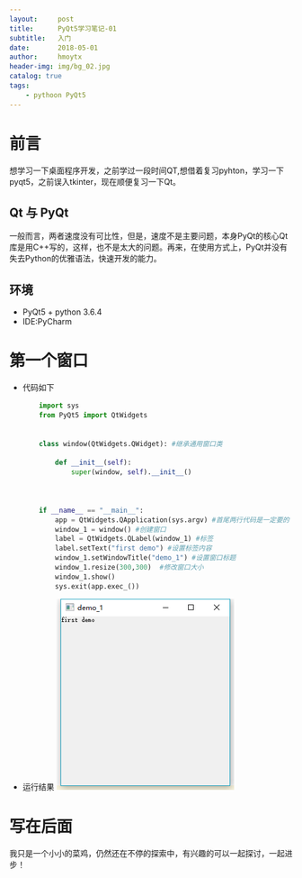 ```yaml
---
layout:     post
title:      PyQt5学习笔记-01
subtitle:   入门
date:       2018-05-01
author:     hmoytx
header-img: img/bg_02.jpg
catalog: true
tags:
    - pythoon PyQt5 
---
```


# 前言
想学习一下桌面程序开发，之前学过一段时间QT,想借着复习pyhton，学习一下pyqt5，之前误入tkinter，现在顺便复习一下Qt。
    
## Qt 与 PyQt
一般而言，两者速度没有可比性，但是，速度不是主要问题，本身PyQt的核心Qt库是用C++写的，这样，也不是太大的问题。再来，在使用方式上，PyQt并没有失去Python的优雅语法，快速开发的能力。

## 环境
* PyQt5 + python 3.6.4
* IDE:PyCharm

# 第一个窗口

* 代码如下

    ```python
        import sys
        from PyQt5 import QtWidgets


        class window(QtWidgets.QWidget): #继承通用窗口类

            def __init__(self):
                super(window, self).__init__()



        if __name__ == "__main__":
            app = QtWidgets.QApplication(sys.argv) #首尾两行代码是一定要的
            window_1 = window() #创建窗口
            label = QtWidgets.QLabel(window_1) #标签
            label.setText("first demo") #设置标签内容
            window_1.setWindowTitle("demo_1") #设置窗口标题
            window_1.resize(300,300)  #修改窗口大小
            window_1.show()
            sys.exit(app.exec_())
    ```

* 运行结果
![demo1运行结果](../img/demo.png)

# 写在后面
我只是一个小小的菜鸡，仍然还在不停的探索中，有兴趣的可以一起探讨，一起进步！
